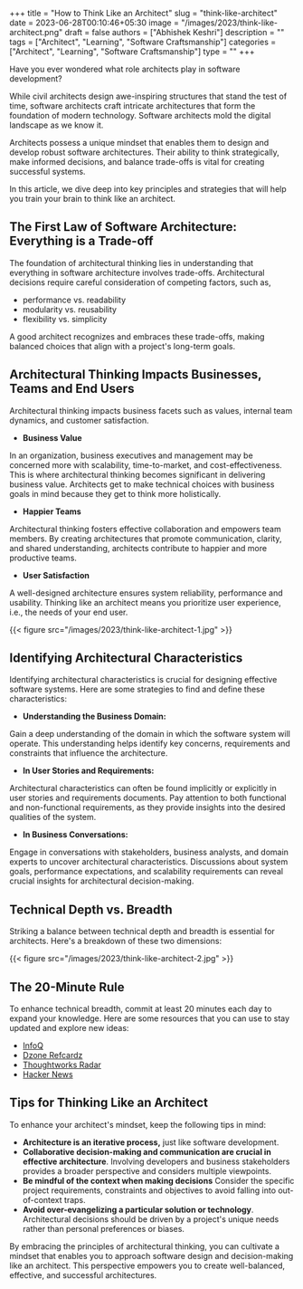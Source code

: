 +++
title = "How to Think Like an Architect"
slug = "think-like-architect"
date = 2023-06-28T00:10:46+05:30
image = "/images/2023/think-like-architect.png"
draft = false
authors = ["Abhishek Keshri"]
description = ""
tags = ["Architect", "Learning", "Software Craftsmanship"]
categories = ["Architect", "Learning", "Software Craftsmanship"]
type = ""
+++

Have you ever wondered what role architects play in software development?

While civil architects design awe-inspiring structures that stand the test of time, software architects craft intricate architectures that form the foundation of modern technology. Software architects mold the digital landscape as we know it.

Architects possess a unique mindset that enables them to design and develop robust software architectures. Their ability to think strategically, make informed decisions, and balance trade-offs is vital for creating successful systems.

In this article, we dive deep into key principles and strategies that will help you train your brain to think like an architect.

## The First Law of Software Architecture: Everything is a Trade-off

The foundation of architectural thinking lies in understanding that everything in software architecture involves trade-offs.
Architectural decisions require careful consideration of competing factors, such as,
- performance vs. readability
- modularity vs. reusability
- flexibility vs. simplicity

A good architect recognizes and embraces these trade-offs, making balanced choices that align with a project's long-term goals.

## Architectural Thinking Impacts Businesses, Teams and End Users

Architectural thinking impacts business facets such as values, internal team dynamics, and customer satisfaction.

- **Business Value**

In an organization, business executives and management may be concerned more with scalability, time-to-market, and cost-effectiveness.
This is where architectural thinking becomes significant in delivering business value. Architects get to make technical choices with business goals in mind because they get to think more holistically.

- **Happier Teams**

Architectural thinking fosters effective collaboration and empowers team members. By creating architectures that promote communication, clarity, and shared understanding, architects contribute to happier and more productive teams.

- **User Satisfaction**

A well-designed architecture ensures system reliability, performance and usability. Thinking like an architect means you prioritize user experience, i.e., the needs of your end user.

{{< figure src="/images/2023/think-like-architect-1.jpg" >}}

## Identifying Architectural Characteristics

Identifying architectural characteristics is crucial for designing effective software systems.
Here are some strategies to find and define these characteristics:

- **Understanding the Business Domain:**

Gain a deep understanding of the domain in which the software system will operate.
This understanding helps identify key concerns, requirements and constraints that influence the architecture.

- **In User Stories and Requirements:**

Architectural characteristics can often be found implicitly or explicitly in user stories and requirements documents.
Pay attention to both functional and non-functional requirements, as they provide insights into the desired qualities of the system.

- **In Business Conversations:**

Engage in conversations with stakeholders, business analysts, and domain experts to uncover architectural characteristics.
Discussions about system goals, performance expectations, and scalability requirements can reveal crucial insights for architectural decision-making.

## Technical Depth vs. Breadth

Striking a balance between technical depth and breadth is essential for architects.
Here's a breakdown of these two dimensions:

{{< figure src="/images/2023/think-like-architect-2.jpg" >}}

## The 20-Minute Rule

To enhance technical breadth, commit at least 20 minutes each day to expand your knowledge.
Here are some resources that you can use to stay updated and explore new ideas:

-   [InfoQ](https://www.infoq.com/)
-   [Dzone Refcardz](https://dzone.com/refcardz)
-   [Thoughtworks Radar](https://www.thoughtworks.com/radar)
-   [Hacker News](https://news.ycombinator.com/)

## Tips for Thinking Like an Architect

To enhance your architect's mindset, keep the following tips in mind:

-   **Architecture is an iterative process,** just like software development.
-   **Collaborative decision-making and communication are crucial in effective architecture**.
    Involving developers and business stakeholders provides a broader perspective and considers multiple viewpoints.
-   **Be mindful of the context when making decisions**
    Consider the specific project requirements, constraints and objectives to avoid falling into out-of-context traps.
-   **Avoid over-evangelizing a particular solution or technology**.
    Architectural decisions should be driven by a project's unique needs rather than personal preferences or biases.

By embracing the principles of architectural thinking, you can cultivate a mindset that enables you to approach software design and decision-making like an architect.
This perspective empowers you to create well-balanced, effective, and successful architectures.
